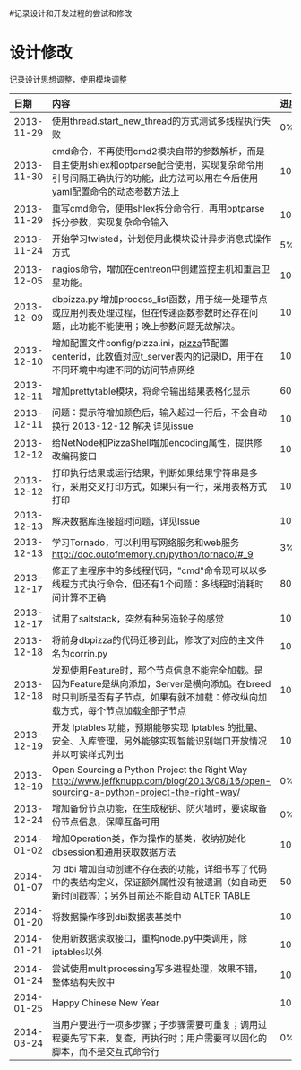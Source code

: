 #记录设计和开发过程的尝试和修改


# 设计修改 #
记录设计思想调整，使用模块调整

| 日期 | 内容 | 进度 |
|:---|:---|:---|
| 2013-11-29 | 使用thread.start\_new\_thread的方式测试多线程执行失败 | 0% |
| 2013-11-30  | cmd命令，不再使用cmd2模块自带的参数解析，而是自主使用shlex和optparse配合使用，实现复杂命令用引号间隔正确执行的功能，此方法可以用在今后使用yaml配置命令的动态参数方法上 | 100% |
| 2013-11-29 | 重写cmd命令，使用shlex拆分命令行，再用optparse拆分参数，实现复杂命令输入 | 100% |
| 2013-11-24 | 开始学习twisted，计划使用此模块设计异步消息式操作方式 | 5% |
| 2013-12-05 | nagios命令，增加在centreon中创建监控主机和重启卫星功能。| 100% |
| 2013-12-09 | dbpizza.py 增加process\_list函数，用于统一处理节点或应用列表处理过程，但在传递函数参数时还存在问题，此功能不能使用；晚上参数问题无故解决。| 100% |
| 2013-12-10 |  增加配置文件config/pizza.ini，[pizza](pizza.md)节配置centerid，此数值对应t\_server表内的记录ID，用于在不同环境中构建不同的访问节点网络 | 100% |
| 2013-12-11 | 增加prettytable模块，将命令输出结果表格化显示 | 60% |
| 2013-12-11 | 问题：提示符增加颜色后，输入超过一行后，不会自动换行 2013-12-12 解决 详见issue | 100% |
| 2013-12-12 | 给NetNode和PizzaShell增加encoding属性，提供修改编码接口 | 100% |
| 2013-12-12 | 打印执行结果或运行结果，判断如果结果字符串是多行，采用交叉打印方式，如果只有一行，采用表格方式打印 | 100% |
| 2013-12-13 | 解决数据库连接超时问题，详见Issue | 100% |
| 2013-12-13 | 学习Tornado，可以利用写网络服务和web服务 http://doc.outofmemory.cn/python/tornado/#_9 | 3% |
| 2013-12-17 | 修正了主程序中的多线程代码，"cmd"命令现可以以多线程方式执行命令，但还有1个问题：多线程时消耗时间计算不正确 | 80% |
| 2013-12-17 | 试用了saltstack，突然有种另造轮子的感觉 | 100% |
| 2013-12-18 | 将前身dbpizza的代码迁移到此，修改了对应的主文件名为corrin.py | 100% |
| 2013-12-18 | 发现使用Feature时，那个节点信息不能完全加载。是因为Feature是纵向添加，Server是横向添加。在breed时只判断是否有子节点，如果有就不加载：修改纵向加载方式，每个节点加载全部子节点 | 100%|
| 2013-12-19 | 开发 Iptables 功能，预期能够实现 Iptables 的批量、安全、入库管理，另外能够实现智能识别端口开放情况并以可读样式列出 | 10% |
| 2013-12-19 | Open Sourcing a Python Project the Right Way  http://www.jeffknupp.com/blog/2013/08/16/open-sourcing-a-python-project-the-right-way/ | 0% |
| 2013-12-24 | 增加备份节点功能，在生成秘钥、防火墙时，要读取备份节点信息，保障互备可用 | 0% |
| 2014-01-02 | 增加Operation类，作为操作的基类，收纳初始化dbsession和通用获取数据方法 | 100% |
| 2014-01-07 | 为 dbi 增加自动创建不存在表的功能，详细书写了代码中的表结构定义，保证额外属性没有被遗漏（如自动更新时间戳等）；另外目前还不能自动 ALTER TABLE | 50% |
| 2014-01-20 | 将数据操作移到dbi数据表基类中 | 100% |
|2014-01-21| 使用新数据读取接口，重构node.py中类调用，除iptables以外 | 100% |
| 2014-01-24 | 尝试使用multiprocessing写多进程处理，效果不错，整体结构失败中 | 10% |
| 2014-01-25 | Happy Chinese New Year | 100% |
| 2014-03-24 | 当用户要进行一项多步骤；子步骤需要可重复；调用过程要先写下来，复查，再执行时；用户需要可以固化的脚本，而不是交互式命令行 | 0% |